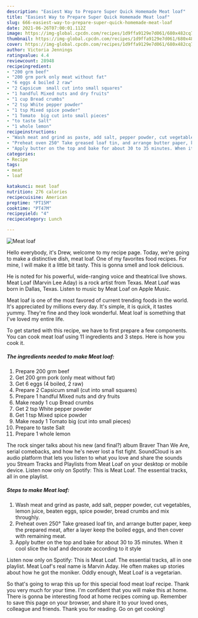 ```yaml
---
description: "Easiest Way to Prepare Super Quick Homemade Meat loaf"
title: "Easiest Way to Prepare Super Quick Homemade Meat loaf"
slug: 666-easiest-way-to-prepare-super-quick-homemade-meat-loaf
date: 2021-06-26T07:00:01.112Z
image: https://img-global.cpcdn.com/recipes/1d9ffa9129e7d061/680x482cq70/meat-loaf-recipe-main-photo.jpg
thumbnail: https://img-global.cpcdn.com/recipes/1d9ffa9129e7d061/680x482cq70/meat-loaf-recipe-main-photo.jpg
cover: https://img-global.cpcdn.com/recipes/1d9ffa9129e7d061/680x482cq70/meat-loaf-recipe-main-photo.jpg
author: Victoria Jennings
ratingvalue: 4.4
reviewcount: 28948
recipeingredient:
- "200 grm beef"
- "200 grm pork only meat without fat"
- "6 eggs 4 boiled 2 raw"
- "2 Capsicum  small cut into small squares"
- "1 handful Mixed nuts and dry fruits"
- "1 cup Bread crumbs"
- "2 tsp White pepper powder"
- "1 tsp Mixed spice powder"
- "1 Tomato  big cut into small pieces"
- "to taste Salt"
- "1 whole lemon"
recipeinstructions:
- "Wash meat and grind as paste, add salt, pepper powder, cut vegetables, lemon juice, beaten eggs, spice powder, bread crumbs and mix throughly."
- "Preheat oven 250° Take greased loaf tin, and arrange butter paper, keep the prepared meat, after a layer keep the boiled eggs, and then cover with remaining meat."
- "Apply butter on the top and bake for about 30 to 35 minutes. When it cool slice the loaf and decorate according to it style"
categories:
- Recipe
tags:
- meat
- loaf

katakunci: meat loaf 
nutrition: 276 calories
recipecuisine: American
preptime: "PT15M"
cooktime: "PT47M"
recipeyield: "4"
recipecategory: Lunch

---
```



![Meat loaf](https://img-global.cpcdn.com/recipes/1d9ffa9129e7d061/680x482cq70/meat-loaf-recipe-main-photo.jpg)

Hello everybody, it's Drew, welcome to my recipe page. Today, we're going to make a distinctive dish, meat loaf. One of my favorites food recipes. For mine, I will make it a little bit tasty. This is gonna smell and look delicious.

He is noted for his powerful, wide-ranging voice and theatrical live shows. Meat Loaf (Marvin Lee Aday) is a rock artist from Texas. Meat Loaf was born in Dallas, Texas. Listen to music by Meat Loaf on Apple Music.

Meat loaf is one of the most favored of current trending foods in the world. It's appreciated by millions every day. It's simple, it is quick, it tastes yummy. They're fine and they look wonderful. Meat loaf is something that I've loved my entire life.


To get started with this recipe, we have to first prepare a few components. You can cook meat loaf using 11 ingredients and 3 steps. Here is how you cook it.

<!--inarticleads1-->

##### The ingredients needed to make Meat loaf:

1. Prepare 200 grm beef
1. Get 200 grm pork (only meat without fat)
1. Get 6 eggs (4 boiled, 2 raw)
1. Prepare 2 Capsicum  small (cut into small squares)
1. Prepare 1 handful Mixed nuts and dry fruits
1. Make ready 1 cup Bread crumbs
1. Get 2 tsp White pepper powder
1. Get 1 tsp Mixed spice powder
1. Make ready 1 Tomato  big (cut into small pieces)
1. Prepare to taste Salt
1. Prepare 1 whole lemon


The rock singer talks about his new (and final?) album Braver Than We Are, serial comebacks, and how he&#39;s never lost a fist fight. SoundCloud is an audio platform that lets you listen to what you love and share the sounds you Stream Tracks and Playlists from Meat Loaf on your desktop or mobile device. Listen now only on Spotify: This is Meat Loaf. The essential tracks, all in one playlist. 

<!--inarticleads2-->

##### Steps to make Meat loaf:

1. Wash meat and grind as paste, add salt, pepper powder, cut vegetables, lemon juice, beaten eggs, spice powder, bread crumbs and mix throughly.
1. Preheat oven 250° Take greased loaf tin, and arrange butter paper, keep the prepared meat, after a layer keep the boiled eggs, and then cover with remaining meat.
1. Apply butter on the top and bake for about 30 to 35 minutes. When it cool slice the loaf and decorate according to it style


Listen now only on Spotify: This is Meat Loaf. The essential tracks, all in one playlist. Meat Loaf&#39;s real name is Marvin Aday. He often makes up stories about how he got the moniker. Oddly enough, Meat Loaf is a vegetarian. 

So that's going to wrap this up for this special food meat loaf recipe. Thank you very much for your time. I'm confident that you will make this at home. There is gonna be interesting food at home recipes coming up. Remember to save this page on your browser, and share it to your loved ones, colleague and friends. Thank you for reading. Go on get cooking!
